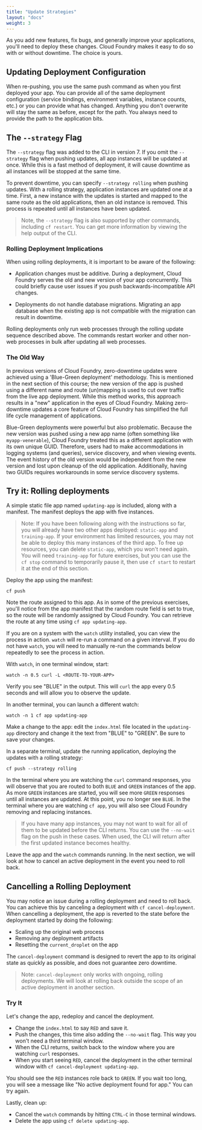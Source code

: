 ```yaml
---
title: "Update Strategies"
layout: "docs"
weight: 3
---
```


As you add new features, fix bugs, and generally improve your applications, you'll need to deploy these changes. Cloud Foundry makes it easy to do so with or without downtime. The choice is yours.

## Updating Deployment Configuration

When re-pushing, you use the same push command as when you first deployed your app. You can provide all of the same deployment configuration (service bindings, environment variables, instance counts, etc.) or you can provide what has changed. Anything you don't overwrite will stay the same as before, except for the path. You always need to provide the path to the application bits.

## The `--strategy` Flag

The `--strategy` flag was added to the CLI in version 7. If you omit the `--strategy` flag when pushing updates, all app instances will be updated at once. While this is a fast method of deployment, it will cause downtime as all instances will be stopped at the same time.

To prevent downtime, you can specify `--strategy rolling` when pushing updates. With a rolling strategy, application instances are updated one at a time. First, a new instance with the updates is started and mapped to the same route as the old applications, then an old instance is removed. This process is repeated until all instances have been updated.

> Note, the `--strategy` flag is also supported by other commands, including `cf restart`. You can get more information by viewing the help output of the CLI.

### Rolling Deployment Implications

When using rolling deployments, it is important to be aware of the following:

- Application changes must be additive. During a deployment, Cloud Foundry serves the old and new version of your app concurrently. This could briefly cause user issues if you push backwards-incompatible API changes.

- Deployments do not handle database migrations. Migrating an app database when the existing app is not compatible with the migration can result in downtime.

Rolling deployments only run web processes through the rolling update sequence described above. The commands restart worker and other non-web processes in bulk after updating all web processes.

### The Old Way

In previous versions of Cloud Foundry, zero-downtime updates were achieved using a 'Blue-Green deployment' methodology. This is mentioned in the next section of this course; the new version of the app is pushed using a different name and route (un)mapping is used to cut over traffic from the live app deployment. While this method works, this approach results in a "new" application in the eyes of Cloud Foundry. Making zero-downtime updates a core feature of Cloud Foundry has simplified the full life cycle management of applications.

Blue-Green deployments were powerful but also problematic. Because the new version was pushed using a new app name (often something like `myapp-venerable`), Cloud Foundry treated this as a different application with its own unique GUID. Therefore, users had to make accommodations in logging systems (and queries), service discovery, and when viewing events. The event history of the old version would be independent from the new version and lost upon cleanup of the old application. Additionally, having two GUIDs requires workarounds in some service discovery systems.

## Try it: Rolling deployments

A simple static file app named `updating-app` is included, along with a manifest. The manifest deploys the app with five instances.

> Note: If you have been following along with the instructions so far, you will already have two other apps deployed: `static-app` and `training-app`. If your environment has limited resources, you may not be able to deploy this many instances of the third app. To free up resources, you can delete `static-app`, which you won't need again. You will need `training-app` for future exercises, but you can use the `cf stop` command to temporarily pause it, then use `cf start` to restart it at the end of this section.

Deploy the app using the manifest:

```
cf push
```



Note the route assigned to this app. As in some of the previous exercises, you'll notice from the app manifest that the random route field is set to true, so the route will be randomly assigned by Cloud Foundry. You can retrieve the route at any time using `cf app updating-app`.

If you are on a system with the `watch` utility installed, you can view the process in action. `watch` will re-run a command on a given interval. If you do not have `watch`, you will need to manually re-run the commands below repeatedly to see the process in action. 

With `watch`, in one terminal window, start:

```
watch -n 0.5 curl -L <ROUTE-TO-YOUR-APP>
```

Verify you see "BLUE" in the output. This will `curl` the app every 0.5 seconds and will allow you to observe the update. 

In another terminal, you can launch a different watch:

```
watch -n 1 cf app updating-app
```

Make a change to the app: edit the `index.html` file located in the `updating-app` directory and change it the text from "BLUE" to "GREEN". Be sure to save your changes. 

In a separate terminal, update the running application, deploying the updates with a rolling strategy:

```
cf push --strategy rolling
```

In the terminal where you are watching the `curl` command responses, you will observe that you are routed to both `BLUE` and `GREEN` instances of the app. As more `GREEN` instances are started, you will see more `GREEN` responses until all instances are updated. At this point, you no longer see `BLUE`. In the terminal where you are watching `cf app`, you will also see Cloud Foundry removing and replacing instances.

> If you have many app instances, you may not want to wait for all of them to be updated before the CLI returns. You can use the `--no-wait` flag on the push in these cases. When used, the CLI will return after the first updated instance becomes healthy.

Leave the app and the `watch` commands running. In the next section, we will look at how to cancel an active deployment in the event you need to roll back.

## Cancelling a Rolling Deployment

You may notice an issue during a rolling deployment and need to roll back. You can achieve this by canceling a deployment with `cf cancel-deployment`. When cancelling a deployment, the app is reverted to the state before the deployment started by doing the following:

- Scaling up the original web process
- Removing any deployment artifacts
- Resetting the `current_droplet` on the app

The `cancel-deployment` command is designed to revert the app to its original state as quickly as possible, and does not guarantee zero downtime.

> Note: `cancel-deployment` only works with ongoing, rolling deployments. We will look at rolling back outside the scope of an active deployment in another section.

### Try It

Let's change the app, redeploy and cancel the deployment.

- Change the `index.html` to say `RED` and save it.
- Push the changes, this time also adding the `--no-wait` flag. This way you won't need a third terminal window.
- When the CLI returns, switch back to the window where you are watching `curl` responses.
- When you start seeing `RED`, cancel the deployment in the other terminal window with `cf cancel-deployment updating-app`.

You should see the `RED` instances role back to `GREEN`. If you wait too long, you will see a message like "No active deployment found for app." You can try again.

Lastly, clean up:

- Cancel the `watch` commands by hitting `CTRL-C` in those terminal windows.
- Delete the app using `cf delete updating-app`.
